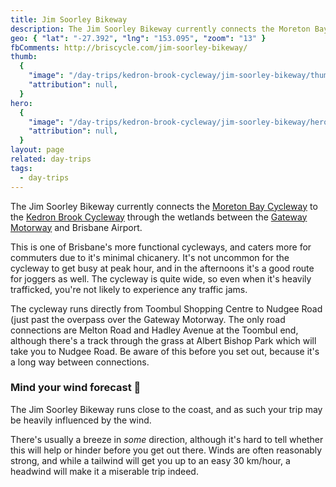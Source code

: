 ```yaml
---
title: Jim Soorley Bikeway
description: The Jim Soorley Bikeway currently connects the Moreton Bay Cycleway to the Kedron Brook Cycleway through the wetlands between theGateway Motorwayand Brisbane Airport.
geo: { "lat": "-27.392", "lng": "153.095", "zoom": "13" }
fbComments: http://briscycle.com/jim-soorley-bikeway/
thumb:
  {
    "image": "/day-trips/kedron-brook-cycleway/jim-soorley-bikeway/thumb",
    "attribution": null,
  }
hero:
  {
    "image": "/day-trips/kedron-brook-cycleway/jim-soorley-bikeway/hero",
    "attribution": null,
  }
layout: page
related: day-trips
tags:
  - day-trips
---
```


The Jim Soorley Bikeway currently connects the <a href="../moreton-bay-cycleway/">Moreton Bay Cycleway</a> to the <a href="../kedron-brook-cycleway/">Kedron Brook Cycleway</a> through the wetlands between the <a href="../gateway-bridge-cycleway/">Gateway Motorway</a> and Brisbane Airport.

This is one of Brisbane's more functional cycleways, and caters more for commuters due to it's minimal chicanery. It's not uncommon for the cycleway to get busy at peak hour, and in the afternoons it's a good route for joggers as well. The cycleway is quite wide, so even when it's heavily trafficked, you're not likely to experience any traffic jams.

The cycleway runs directly from Toombul Shopping Centre to Nudgee Road (just past the overpass over the Gateway Motorway. The only road connections are Melton Road and Hadley Avenue at the Toombul end, although there's a track through the grass at Albert Bishop Park which will take you to Nudgee Road. Be aware of this before you set out, because it's a long way between connections.

<h3>Mind your wind forecast 💨</h3>
The Jim Soorley Bikeway runs close to the coast, and as such your trip may be heavily influenced by the wind.

There's usually a breeze in <em>some</em> direction, although it's hard to tell whether this will help or hinder before you get out there. Winds are often reasonably strong, and while a tailwind will get you up to an easy 30 km/hour, a headwind will make it a miserable trip indeed.
